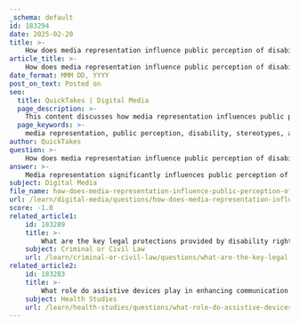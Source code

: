 ```yaml
---
_schema: default
id: 183294
date: 2025-02-20
title: >-
    How does media representation influence public perception of disability?
article_title: >-
    How does media representation influence public perception of disability?
date_format: MMM DD, YYYY
post_on_text: Posted on
seo:
  title: QuickTakes | Digital Media
  page_description: >-
    This content discusses how media representation influences public perception of disability, highlighting terminology shifts, stereotypes, the role of social media, advocacy efforts, legislative impact, and cultural identity.
  page_keywords: >-
    media representation, public perception, disability, stereotypes, advocacy, Americans with Disabilities Act, language evolution, social media, cultural identity, awareness campaigns, empowerment, stigma, inclusion, disability rights, representation
author: QuickTakes
question: >-
    How does media representation influence public perception of disability?
answer: >-
    Media representation significantly influences public perception of disability in various ways, shaping societal attitudes, awareness, and advocacy efforts. Here are some key points that illustrate this influence:\n\n1. **Shifts in Terminology and Representation**: The portrayal of disabilities in media has evolved, particularly following the enactment of the Americans with Disabilities Act (ADA). Content analyses of major publications, such as The Washington Post and The New York Times, indicate a shift from outdated and derogatory terms like "handicapped" to more respectful and accurate language. This change reflects broader societal attitudes and the influence of disability rights movements, which advocate for the dignity and rights of individuals with disabilities.\n\n2. **Stereotypes and Tropes**: Historically, media representations of disability have often relied on stereotypes, depicting individuals with disabilities as victims or objects of pity. Such portrayals can perpetuate negative perceptions and reinforce societal stigma. However, as advocacy for disability rights has grown, there has been a push for more accurate and empowering representations that highlight the capabilities and contributions of individuals with disabilities. This shift is essential for changing public attitudes and fostering a more inclusive society.\n\n3. **Role of Social Media**: The rise of social media and digital platforms has democratized the conversation around disability. Individuals with disabilities can share their experiences and preferences directly, influencing public discourse and media representation. This increased visibility allows for a more nuanced understanding of disability language and issues, empowering individuals to challenge stereotypes and advocate for their rights.\n\n4. **Advocacy and Awareness Campaigns**: Organizations such as the Disability Rights Education and Defense Fund (DREDF) and ADAPT have effectively utilized media to raise awareness about disability issues and advocate for policy changes. By leveraging various media platforms, these groups can reach wider audiences and ensure that disability rights are included in broader civil rights discussions. This advocacy helps to shape public perception by highlighting the importance of legal protections and representation for individuals with disabilities.\n\n5. **Impact of Legislation and Public Scrutiny**: The media's coverage of legislation, such as the ADA, has played a crucial role in shaping public perception. While the ADA was passed with relatively little public scrutiny, subsequent media coverage highlighted the backlash from anti-disability rights groups. This illustrates how media can influence public discourse and perceptions regarding disability rights, either positively or negatively.\n\n6. **Cultural Affiliation and Identity**: Media representation also intersects with issues of cultural affiliation and identity in disability. As more diverse voices are included in media narratives, it fosters a broader understanding of the experiences of individuals with disabilities from various backgrounds. This inclusivity can help combat systemic barriers and promote acceptance.\n\nIn summary, media representation plays a vital role in shaping public perception of disability. By challenging stereotypes, promoting accurate portrayals, and amplifying the voices of individuals with disabilities, media can contribute to a more inclusive and equitable society. The ongoing challenge remains to ensure that media portrayals continue to evolve in a way that respects and uplifts the experiences of individuals with disabilities.
subject: Digital Media
file_name: how-does-media-representation-influence-public-perception-of-disability.md
url: /learn/digital-media/questions/how-does-media-representation-influence-public-perception-of-disability
score: -1.0
related_article1:
    id: 183289
    title: >-
        What are the key legal protections provided by disability rights legislation?
    subject: Criminal or Civil Law
    url: /learn/criminal-or-civil-law/questions/what-are-the-key-legal-protections-provided-by-disability-rights-legislation
related_article2:
    id: 183283
    title: >-
        What role do assistive devices play in enhancing communication access for individuals with disabilities?
    subject: Health Studies
    url: /learn/health-studies/questions/what-role-do-assistive-devices-play-in-enhancing-communication-access-for-individuals-with-disabilities
---
```


&nbsp;
